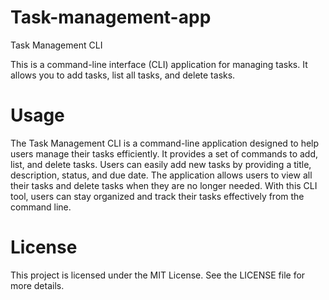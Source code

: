 # Task-management-app

Task Management CLI

This is a command-line interface (CLI) application for managing tasks. It allows you to add tasks, list all tasks, and delete tasks.

 # Usage
 The Task Management CLI is a command-line application designed to help users manage their tasks efficiently. It provides a set of commands to add, list, and delete tasks. Users can easily add new tasks by providing a title, description, status, and due date. The application allows users to view all their tasks and delete tasks when they are no longer needed. With this CLI tool, users can stay organized and track their tasks effectively from the command line.


# License

This project is licensed under the MIT License. See the LICENSE file for more details.
